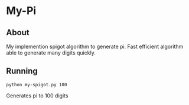 # My-Pi

## About
My implemention spigot algorithm to generate pi. Fast efficient algorithm able to generate many digits quickly.

## Running

```
python my-spigot.py 100
```

Generates pi to 100 digits
